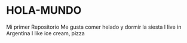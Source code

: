 # HOLA-MUNDO
Mi primer Repositorio
Me gusta comer helado y dormir la siesta
I live in Argentina
I like ice cream, pizza 
